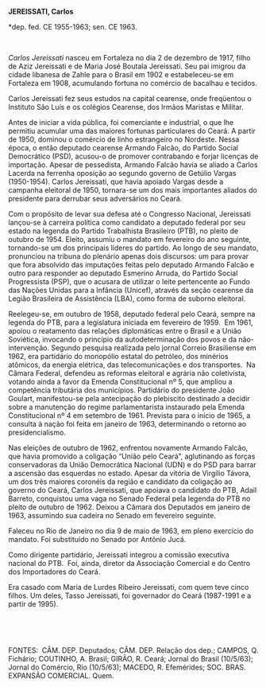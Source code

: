 **JEREISSATI, Carlos**

\*dep. fed. CE 1955-1963; sen. CE 1963.

 

*Carlos Jereissati* nasceu em Fortaleza no dia 2 de dezembro de 1917,
filho de Aziz Jereissati e de Maria José Boutala Jereissati. Seu pai
imigrou da cidade libanesa de Zahle para o Brasil em 1902 e
estabeleceu-se em Fortaleza em 1908, acumulando fortuna no comércio de
bacalhau e tecidos.

Carlos Jereissati fez seus estudos na capital cearense, onde freqüentou
o Instituto São Luís e os colégios Cearense, dos Irmãos Maristas e
Militar.

Antes de iniciar a vida pública, foi comerciante e industrial, o que lhe
permitiu acumular uma das maiores fortunas particulares do Ceará. A
partir de 1950, dominou o comércio de linho estrangeiro no Nordeste.
Nessa época, o então deputado cearense Armando Falcão, do Partido Social
Democrático (PSD), acusou-o de promover contrabando e forjar licenças de
importação. Apesar de pessedista, Armando Falcão havia se aliado a
Carlos Lacerda na ferrenha oposição ao segundo governo de Getúlio Vargas
(1950-1954). Carlos Jereissati, que havia apoiado Vargas desde a
campanha eleitoral de 1950, tornara-se um dos mais importantes aliados
do presidente para derrubar seus adversários no Ceará.

Com o propósito de levar sua defesa até o Congresso Nacional, Jereissati
lançou-se à carreira política como candidato a deputado federal por seu
estado na legenda do Partido Trabalhista Brasileiro (PTB), no pleito de
outubro de 1954. Eleito, assumiu o mandato em fevereiro do ano seguinte,
tornando-se um dos principais líderes do partido. Ao longo de seu
mandato, pronunciou na tribuna do plenário apenas dois discursos: um
para provar que fora absolvido das imputações feitas pelo deputado
Armando Falcão e outro para responder ao deputado Esmerino Arruda, do
Partido Social Progressista (PSP), que o acusara de utilizar o leite
pertencente ao Fundo das Nações Unidas para a Infância (Unicef), através
da seção cearense da Legião Brasileira de Assistência (LBA), como forma
de suborno eleitoral.

Reelegeu-se, em outubro de 1958, deputado federal pelo Ceará, sempre na
legenda do PTB, para a legislatura iniciada em fevereiro de 1959.  Em
1961, apoiou o reatamento das relações diplomáticas entre o Brasil e a
União Soviética, invocando o princípio da autodeterminação dos povos e
da não-intervenção. Segundo pesquisa realizada pelo jornal Correio
Brasiliense em 1962, era partidário do monopólio estatal do petróleo,
dos minérios atômicos, da energia elétrica, das telecomunicações e dos
transportes.  Na Câmara Federal, defendeu as reformas eleitoral e
agrária não coletivista, votando ainda a favor da Emenda Constitucional
nº 5, que ampliou a competência tributária dos municípios. Partidário do
presidente João Goulart, manifestou-se pela antecipação do plebiscito
destinado a decidir sobre a manutenção do regime parlamentarista
instaurado pela Emenda Constitucional nº 4 em setembro de 1961. Prevista
para o início de 1965, a consulta à nação foi feita em janeiro de 1963,
determinando o retorno ao presidencialismo.

Nas eleições de outubro de 1962, enfrentou novamente Armando Falcão, que
havia promovido a coligação “União pelo Ceará”, aglutinando as forças
conservadoras da União Democrática Nacional (UDN) e do PSD para barrar a
ascensão das esquerdas no estado. Apesar da vitória de Virgílio Távora,
um dos três maiores coronéis da região e candidato da coligação ao
governo do Ceará, Carlos Jereissati, que apoiava o candidato do PTB,
Adail Barreto, conquistou uma vaga no Senado Federal pela legenda do PTB
no pleito de outubro de 1962. Deixou a Câmara dos Deputados em janeiro
de 1963, assumindo sua cadeira no Senado em fevereiro seguinte.

Faleceu no Rio de Janeiro no dia 9 de maio de 1963, em pleno exercício
do mandato. Foi substituído no Senado por Antônio Jucá.

Como dirigente partidário, Jereissati integrou a comissão executiva
nacional do PTB.  Foi, ainda, diretor da Associação Comercial e do
Centro dos Importadores do Ceará.

Era casado com Maria de Lurdes Ribeiro Jereissati, com quem teve cinco
filhos. Um deles, Tasso Jereissati, foi governador do Ceará (1987-1991 e
a partir de 1995).

 

 

FONTES:  CÂM. DEP. Deputados; CÂM. DEP. Relação dos dep.; CAMPOS, Q.
Fichário; COUTINHO, A. Brasil; GIRÃO, R. Ceará; Jornal do Brasil
(10/5/63); Jornal do Comércio, Rio (10/5/63); MACEDO, R. Efemérides;
SOC. BRAS.  EXPANSÃO COMERCIAL. Quem.

 
